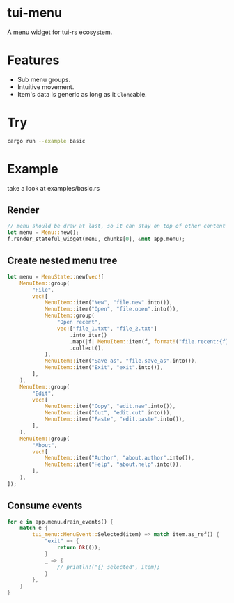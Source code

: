 # tui-menu
A menu widget for tui-rs ecosystem.

# Features
* Sub menu groups. 
* Intuitive movement.
* Item's data is generic as long as it ```Clone```able.

# Try
``` bash
cargo run --example basic
```

# Example
take a look at examples/basic.rs

## Render

```rust
// menu should be draw at last, so it can stay on top of other content
let menu = Menu::new();
f.render_stateful_widget(menu, chunks[0], &mut app.menu);
```

## Create nested menu tree

```rust
let menu = MenuState::new(vec![
    MenuItem::group(
        "File",
        vec![
            MenuItem::item("New", "file.new".into()),
            MenuItem::item("Open", "file.open".into()),
            MenuItem::group(
                "Open recent",
                vec!["file_1.txt", "file_2.txt"]
                    .into_iter()
                    .map(|f| MenuItem::item(f, format!("file.recent:{f}").into()))
                    .collect(),
            ),
            MenuItem::item("Save as", "file.save_as".into()),
            MenuItem::item("Exit", "exit".into()),
        ],
    ),
    MenuItem::group(
        "Edit",
        vec![
            MenuItem::item("Copy", "edit.new".into()),
            MenuItem::item("Cut", "edit.cut".into()),
            MenuItem::item("Paste", "edit.paste".into()),
        ],
    ),
    MenuItem::group(
        "About",
        vec![
            MenuItem::item("Author", "about.author".into()),
            MenuItem::item("Help", "about.help".into()),
        ],
    ),
]);
```

## Consume events
``` rust
for e in app.menu.drain_events() {
    match e {
        tui_menu::MenuEvent::Selected(item) => match item.as_ref() {
            "exit" => {
                return Ok(());
            }
            _ => {
                // println!("{} selected", item);
            }
        },
    }
}
```
